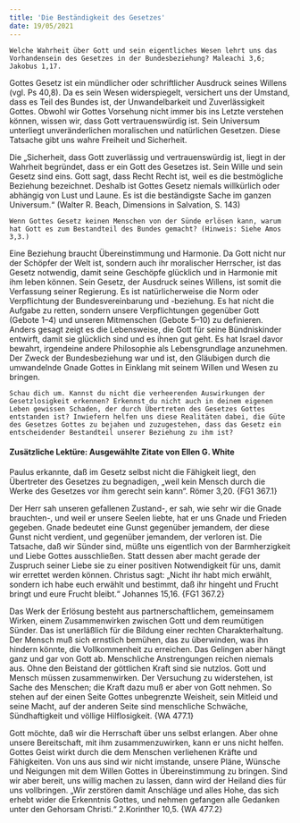 ```yaml
---
title: 'Die Beständigkeit des Gesetzes'
date: 19/05/2021
---
```


`Welche Wahrheit über Gott und sein eigentliches Wesen lehrt uns das Vorhandensein des Gesetzes in der Bundesbeziehung? Maleachi 3,6; Jakobus 1,17.`

Gottes Gesetz ist ein mündlicher oder schriftlicher Ausdruck seines Willens (vgl. Ps 40,8). Da es sein Wesen widerspiegelt, versichert uns der Umstand, dass es Teil des Bundes ist, der Unwandelbarkeit und Zuverlässigkeit Gottes. Obwohl wir Gottes Vorsehung nicht immer bis ins Letzte verstehen können, wissen wir, dass Gott vertrauenswürdig ist. Sein Universum unterliegt unveränderlichen moralischen und natürlichen Gesetzen. Diese Tatsache gibt uns wahre Freiheit und Sicherheit.

Die „Sicherheit, dass Gott zuverlässig und vertrauenswürdig ist, liegt in der Wahrheit begründet, dass er ein Gott des Gesetzes ist. Sein Wille und sein Gesetz sind eins. Gott sagt, dass Recht Recht ist, weil es die bestmögliche Beziehung bezeichnet. Deshalb ist Gottes Gesetz niemals willkürlich oder abhängig von Lust und Laune. Es ist die beständigste Sache im ganzen Universum.“ (Walter R. Beach, Dimensions in Salvation, S. 143)

`Wenn Gottes Gesetz keinen Menschen von der Sünde erlösen kann, warum hat Gott es zum Bestandteil des Bundes gemacht? (Hinweis: Siehe Amos 3,3.)`

Eine Beziehung braucht Übereinstimmung und Harmonie. Da Gott nicht nur der Schöpfer der Welt ist, sondern auch ihr moralischer Herrscher, ist das Gesetz notwendig, damit seine Geschöpfe glücklich und in Harmonie mit ihm leben können. Sein Gesetz, der Ausdruck seines Willens, ist somit die Verfassung seiner Regierung. Es ist natürlicherweise die Norm oder Verpflichtung der Bundesvereinbarung und -beziehung. Es hat nicht die Aufgabe zu retten, sondern unsere Verpflichtungen gegenüber Gott (Gebote 1–4) und unseren Mitmenschen (Gebote 5–10) zu definieren. Anders gesagt zeigt es die Lebensweise, die Gott für seine Bündniskinder entwirft, damit sie glücklich sind und es ihnen gut geht. Es hat Israel davor bewahrt, irgendeine andere Philosophie als Lebensgrundlage anzunehmen. Der Zweck der Bundesbeziehung war und ist, den Gläubigen durch die umwandelnde Gnade Gottes in Einklang mit seinem Willen und Wesen zu bringen.

`Schau dich um. Kannst du nicht die verheerenden Auswirkungen der Gesetzlosigkeit erkennen? Erkennst du nicht auch in deinem eigenen Leben gewissen Schaden, der durch Übertreten des Gesetzes Gottes entstanden ist? Inwiefern helfen uns diese Realitäten dabei, die Güte des Gesetzes Gottes zu bejahen und zuzugestehen, dass das Gesetz ein entscheidender Bestandteil unserer Beziehung zu ihm ist?`

#### Zusätzliche Lektüre: Ausgewählte Zitate von Ellen G. White

Paulus erkannte, daß im Gesetz selbst nicht die Fähigkeit liegt, den Übertreter des Gesetzes zu begnadigen, „weil kein Mensch durch die Werke des Gesetzes vor ihm gerecht sein kann“. Römer 3,20. {FG1 367.1}

Der Herr sah unseren gefallenen Zustand-, er sah, wie sehr wir die Gnade brauchten-, und weil er unsere Seelen liebte, hat er uns Gnade und Frieden gegeben. Gnade bedeutet eine Gunst gegenüber jemandem, der diese Gunst nicht verdient, und gegenüber jemandem, der verloren ist. Die Tatsache, daß wir Sünder sind, müßte uns eigentlich von der Barmherzigkeit und Liebe Gottes ausschließen. Statt dessen aber macht gerade der Zuspruch seiner Liebe sie zu einer positiven Notwendigkeit für uns, damit wir errettet werden können. Christus sagt: „Nicht ihr habt mich erwählt, sondern ich habe euch erwählt und bestimmt, daß ihr hingeht und Frucht bringt und eure Frucht bleibt.“ Johannes 15,16. {FG1 367.2}

Das Werk der Erlösung besteht aus partnerschaftlichem, gemeinsamem Wirken, einem Zusammenwirken zwischen Gott und dem reumütigen Sünder. Das ist unerläßlich für die Bildung einer rechten Charakterhaltung. Der Mensch muß sich ernstlich bemühen, das zu überwinden, was ihn hindern könnte, die Vollkommenheit zu erreichen. Das Gelingen aber hängt ganz und gar von Gott ab. Menschliche Anstrengungen reichen niemals aus. Ohne den Beistand der göttlichen Kraft sind sie nutzlos. Gott und Mensch müssen zusammenwirken. Der Versuchung zu widerstehen, ist Sache des Menschen; die Kraft dazu muß er aber von Gott nehmen. So stehen auf der einen Seite Gottes unbegrenzte Weisheit, sein Mitleid und seine Macht, auf der anderen Seite sind menschliche Schwäche, Sündhaftigkeit und völlige Hilflosigkeit. {WA 477.1}

Gott möchte, daß wir die Herrschaft über uns selbst erlangen. Aber ohne unsere Bereitschaft, mit ihm zusammenzuwirken, kann er uns nicht helfen. Gottes Geist wirkt durch die dem Menschen verliehenen Kräfte und Fähigkeiten. Von uns aus sind wir nicht imstande, unsere Pläne, Wünsche und Neigungen mit dem Willen Gottes in Übereinstimmung zu bringen. Sind wir aber bereit, uns willig machen zu lassen, dann wird der Heiland dies für uns vollbringen. „Wir zerstören damit Anschläge und alles Hohe, das sich erhebt wider die Erkenntnis Gottes, und nehmen gefangen alle Gedanken unter den Gehorsam Christi.“ 2.Korinther 10,5. {WA 477.2}